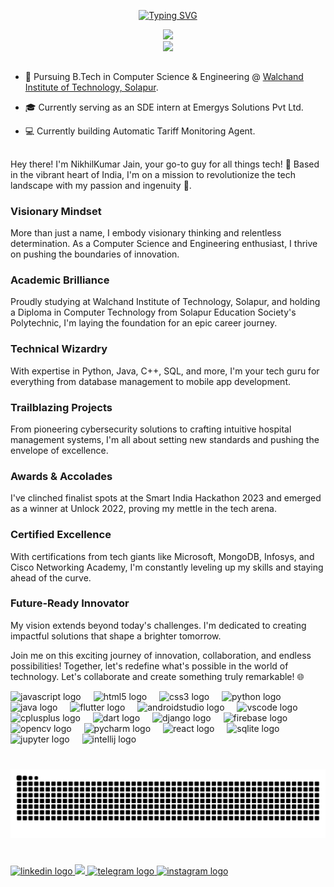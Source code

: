 <p align="center">
<a href="https://github.com/Jain-nikhilkumar">
  <img src="https://readme-typing-svg.demolab.com?font=Georgia&size=18&duration=2000&pause=100&multiline=true&width=500&height=80&lines=Nikhilkumar+Jain;Software+Engineer+%7C+Flutter+Developer;Artificial+Intelligence+and+Machine+Learning" alt="Typing SVG" />
</a>

    
<div align="center">
  <img src="https://visitor-badge.laobi.icu/badge?page_id=Jain-nikhilkumar.Jain-nikhilkumar&"  />
</div>


<div align="center">
<a href="https://github.com/Jain-nikhilkumar">
    <img src="https://github-stats-alpha.vercel.app/api?username=Jain-nikhilkumar&cc=22272e&tc=37BCF6&ic=fff&bc=0000">
</a>
</div>
</p>
<h2></h2>

* 📖 Pursuing B.Tech in Computer Science & Engineering @ [Walchand Institute of Technology, Solapur](https://witsolapur.org/). 

* 🎓 Currently serving as an SDE intern at Emergys Solutions Pvt Ltd.

* 💻 Currently building Automatic Tariff Monitoring Agent.
<div></div>
<h2></h2>

<p>
Hey there! I'm NikhilKumar Jain, your go-to guy for all things tech! 🚀 Based in the vibrant heart of India, I'm on a mission to revolutionize the tech landscape with my passion and ingenuity 🌟.

### Visionary Mindset
More than just a name, I embody visionary thinking and relentless determination. As a Computer Science and Engineering enthusiast, I thrive on pushing the boundaries of innovation.

### Academic Brilliance
Proudly studying at Walchand Institute of Technology, Solapur, and holding a Diploma in Computer Technology from Solapur Education Society's Polytechnic, I'm laying the foundation for an epic career journey.

### Technical Wizardry
With expertise in Python, Java, C++, SQL, and more, I'm your tech guru for everything from database management to mobile app development.

### Trailblazing Projects
From pioneering cybersecurity solutions to crafting intuitive hospital management systems, I'm all about setting new standards and pushing the envelope of excellence.

### Awards & Accolades
I've clinched finalist spots at the Smart India Hackathon 2023 and emerged as a winner at Unlock 2022, proving my mettle in the tech arena.

### Certified Excellence
With certifications from tech giants like Microsoft, MongoDB, Infosys, and Cisco Networking Academy, I'm constantly leveling up my skills and staying ahead of the curve.

### Future-Ready Innovator
My vision extends beyond today's challenges. I'm dedicated to creating impactful solutions that shape a brighter tomorrow.

Join me on this exciting journey of innovation, collaboration, and endless possibilities! Together, let's redefine what's possible in the world of technology. Let's collaborate and create something truly remarkable! 🌐

</p>

<div align="left">
  <img src="https://cdn.jsdelivr.net/gh/devicons/devicon/icons/javascript/javascript-original.svg" height="35" alt="javascript logo"  />
  <img width="12" />
  <img src="https://cdn.jsdelivr.net/gh/devicons/devicon/icons/html5/html5-original.svg" height="35" alt="html5 logo"  />
  <img width="12" />
  <img src="https://cdn.jsdelivr.net/gh/devicons/devicon/icons/css3/css3-original.svg" height="35" alt="css3 logo"  />
  <img width="12" />
  <img src="https://cdn.jsdelivr.net/gh/devicons/devicon/icons/python/python-original.svg" height="35" alt="python logo"  />
  <img width="12" />
  <img src="https://cdn.jsdelivr.net/gh/devicons/devicon/icons/java/java-original.svg" height="35" alt="java logo"  />
  <img width="12" />
  <img src="https://cdn.jsdelivr.net/gh/devicons/devicon/icons/flutter/flutter-original.svg" height="35" alt="flutter logo"  />
  <img width="12" />
  <img src="https://cdn.jsdelivr.net/gh/devicons/devicon/icons/androidstudio/androidstudio-original.svg" height="35" alt="androidstudio logo"  />
  <img width="12" />
  <img src="https://cdn.jsdelivr.net/gh/devicons/devicon/icons/vscode/vscode-original.svg" height="35" alt="vscode logo"  />
  <img width="12" />
  <img src="https://cdn.jsdelivr.net/gh/devicons/devicon/icons/cplusplus/cplusplus-original.svg" height="35" alt="cplusplus logo"  />
  <img width="12" />
  <img src="https://cdn.jsdelivr.net/gh/devicons/devicon/icons/dart/dart-original.svg" height="35" alt="dart logo"  />
  <img width="12" />
  <img src="https://cdn.jsdelivr.net/gh/devicons/devicon/icons/django/django-plain.svg" height="35" alt="django logo"  />
  <img width="12" />
  <img src="https://cdn.jsdelivr.net/gh/devicons/devicon/icons/firebase/firebase-plain.svg" height="35" alt="firebase logo"  />
  <img width="12" />
  <img src="https://cdn.jsdelivr.net/gh/devicons/devicon/icons/opencv/opencv-original.svg" height="35" alt="opencv logo"  />
  <img width="12" />
  <img src="https://cdn.jsdelivr.net/gh/devicons/devicon/icons/pycharm/pycharm-original.svg" height="35" alt="pycharm logo"  />
  <img width="12" />
  <img src="https://cdn.jsdelivr.net/gh/devicons/devicon/icons/react/react-original.svg" height="35" alt="react logo"  />
  <img width="12" />
  <img src="https://cdn.jsdelivr.net/gh/devicons/devicon/icons/sqlite/sqlite-original.svg" height="35" alt="sqlite logo"  />
  <img width="12" />
  <img src="https://cdn.jsdelivr.net/gh/devicons/devicon/icons/jupyter/jupyter-original.svg" height="35" alt="jupyter logo"  />
  <img width="12" />
  <img src="https://cdn.jsdelivr.net/gh/devicons/devicon/icons/intellij/intellij-original.svg" height="35" alt="intellij logo"  />
</div>

###

<!-- <div align="center">
 <img src="https://streak-stats.demolab.com?user=Jain-nikhilkumar&locale=en&mode=daily&theme=github_dark&hide_border=false&border_radius=5" height="170" alt="streak graph"  />

  <img src="https://github-readme-stats.vercel.app/api?username=Jain-nikhilkumar&hide_title=false&hide_rank=false&show_icons=true&include_all_commits=true&count_private=true&disable_animations=false&theme=github_dark&locale=en&hide_border=false" height="170" alt="stats graph"  />
  <img src="https://github-readme-activity-graph.vercel.app/graph?username=Jain-nikhilkumar&radius=16&theme=github-dark&area=true&order=5" height="300" alt="activity-graph graph"  />
</div>

-->

###



<br clear="both">

<img src="https://raw.githubusercontent.com/Jain-nikhilkumar/Jain-nikhilkumar/output/snake.svg" alt="Snake animation" />

###

<br clear="both">

<div align="left">
  <a href="https://www.linkedin.com/in/nikhilkumar-jain2411/" target="_blank">
    <img src="https://img.shields.io/static/v1?message=LinkedIn&logo=linkedin&label=&color=0077B5&logoColor=white&labelColor=&style=for-the-badge" height="35" alt="linkedin logo"  />
  </a>
  <a href="mailto:nikhilkumarjain28@gmail.com">
    <img src="https://img.shields.io/badge/-Email-red?style=flat-square&logo=gmail&logoColor=white",height="35>
</a>
  
  <a href="https://t.me/NikhilkumarJ_2411" target="_blank">
    <img src="https://img.shields.io/static/v1?message=Telegram&logo=telegram&label=&color=2CA5E0&logoColor=white&labelColor=&style=for-the-badge" height="35" alt="telegram logo"  />
  </a>
  <a href="https://www.instagram.com/jain_nikhilkumar/" target="_blank">
    <img src="https://img.shields.io/static/v1?message=Instagram&logo=instagram&label=&color=E4405F&logoColor=white&labelColor=&style=for-the-badge" height="35" alt="instagram logo"  />
  </a>
</div>

###
